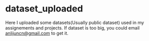 # dataset_uploaded
Here I uploaded some datasets(Usually public dataset) used in my assignements and projects.
If dataset is too big, you could email anlijuncn@gmail.com to get it.
